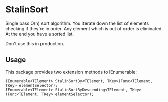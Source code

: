 # StalinSort
Single pass O(n) sort algorithm. You iterate down the list of elements checking if they're in order. Any element which is out of order is eliminated. At the end you have a sorted list.

Don't use this in production.

## Usage
This package provides two extension methods to IEnumerable<T>:

```
IEnumerable<TElement> StalinSortBy<TElement, TKey>(Func<TElement, TKey> elementSelector);
IEnumerable<TElement> StalinSortByDescending<TElement, TKey>(Func<TElement, TKey> elementSelector);
```
